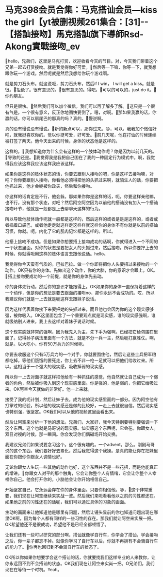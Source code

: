 # 马克398会员合集：马克搭讪会员—kiss the girl【yt被删视频261集合：[31]--【搭訕接吻】馬克搭訕旗下導師Rsd-Akong實戰接吻_ev

🎼hello，兄弟们，这里是马克打赏，欢迎收看今天的节目。对，今天我们带着这个兄弟一起去打赏接吻。就是我觉得你好可爱。🎼然后等一下嘛，你等一下，就我想跟你玩一个游戏。然后呢就是然后我想给你玩个游戏啊。

就是剪刀石头布。就这说呃，剪刀石头布，然后if I win， I will get a kiss。就是很。🎼拒绝了。很有意思的。🎼很有意思的。得吧。🎼可以的可以的，just do it。🎼你约朋友。

但只是很快。🎼然后我们可以加个微信，我们可以再了解多了解。🎼这只是一个很有气是，一个很有意义，反正你地图快要倒了。嗯，对啊。🎼那如果我赢的话，你赢的话，你可以扇尾巴的那真的吗？真的。🎼慢说啊。

真的没有慢说没有慢说。🎼新的新点可以，那你过来。😊，可以，我我加个微信好吧，就我挺喜欢你的。觉以你挺可爱，好可爱。🎼前几天呢，他在打讪的时候连续被打签了两天。他今天出来的时候，身体的状态他是这样的。

这样的。🎼我想知道你为什么会有这样的一个肢体动作呢？你是因为以前几天的。🎼导致的还是。🎼我觉得我是我把自己困在了我的一种固定行为模式中。啊，我觉得我应该这样我应该这样我应该这样。

如果你是这样的肢体状态的话，你要去跟别人接吻的吧，你是这样去接吻嘛，对吧？你你要跟别人接吻，你看他必须得把他的头抓过来啊，就陌生人的话，你要把他抓过来，他才会呃被你政夫，然后和你接吻。

你这样的话肯定是不行，他会躲。那如果你你是这样的话，呃，你要这样亲他嘛，也不行，没有那个状态，对吧？然后阿空阿空因为以前他的搭讪没有加入一个搭讪接吻环节，他就是一般都是上去聊聊天这样的行为。

所以导致他肢体动作呃就一般都是这样的，然后这样的或者是是是这样的，或者或者插着口袋巴，或者他走走就这样走这样样就这样你的身体不有你就是以前的搭讪习惯，你就。呃，内化了它的肌肉记忆都是这样的。所以。

他搭上接吻不成功。但是如果你想要搭上接吻成功的话啊，你就得进入一个不同的一个状态里面。对你的状态是要把女人的头抓过来，然后接吻。所以你要拧上去的时候，你就得呃用这样的肢体语言去跟他说话。hello。

我觉得你今天蛮有气质的。巴拉巴拉。做一个你即将把你人头要招过来接吻的一个动作。OK只有你的身体。先做出这个动作，你的大脑，你的意识才会跟上。OK。🎼搭上接吻要成功的一个前提，就是你的身体先去动。

你的身体先行动，然后你的意识才能跟得上。OK如果你的身体一直保持着这样的一个动作，但是你的想法是要去跟面的接吻no，那你永远不会成功的。哎，所以我建议你们就是一上去就是呃这样去跟妹子说话。

因为这样代表着你接下来要把她的头抓过来，而且他也会因为你的这个现实感够强，被你吸入。OK这里面包含了一个重要观点就是现实感，谁的现实感强啊，谁就吸纳别人进来，我上去这样对着妹子说话时候。

这个现实感就非常的强啊，因为我先入为主，先下手为强啊。已经把它给包围在里面了。记得孙子病法里面有一个方法，就是不分一兵一主，然后呃打赢胜仗。啊，就是。以大吃小，你有50万兵力的时候呃。

你要去收服这个只有5万兵力的一个对手，你就要围住他，然后让这些士兵把军粮都吃掉，等他们饿饿的要死走，你上去不非一枪一足就可以把他们给收过来。所以。这相当于一个强大的现实感，吸收掉弱的现实感。

所以你一上去对面子就这样把他给有一种抓住的感觉，他自然就让自己成为一个弱者的角色，然后被你吸入到这个现实感里面。你是强的，他是弱的，你把它给吸过来。OK阿空今天就做的非常好。他一上来就。

接受了我的呃计划，然后让妹子去。成为他的现实感里面的一部分。因为阿空他有打掌过的经验，所以他的现实感还是做的比较好，一走上去就很自信。然后现实感也特别强，很坚定。OK我们可以从他的视频这里面看出来。

然后让阿空来分析一下他的想法。兄弟们，大家好，我今天特别要特别要强调一下这个东西。这个也就是马哥说的现实感。仙实感这个东西呢，它会在。你跟女人。双目对视的时候，那一瞬间。你会发现你们俩磁场开始交换。

我建议兄弟们如果说要念习这个。这个很有趣的。一个advent。那么。刚刚马哥说的这个东西。我们要好好去累化，然后我觉得这个我操。是真的能让你在把妹里面在你跟你你跟女人调情也好。

无论你跟女人生玩一些其他的动作也好，这个东西并不是一些花招，而是他能真正的增进。🎼你跟女人对平的那个触角，它会让你整个人有情绪，它会让你整个人幸福你自己。他会打开你的。小脑他会让你开始相信自己。

开始坚定自己，它永远会存在你的身体里面。只要你相信他。😡，🎼这个非常重要，我们现在让阿空继续来实战一波。然后我们来呃看看他以之前的习性都还在。如果他之前的习性还在的话呢，我们可以通过具体的习象的画面。

生动的画面来让他知道他是哪里有问题，然后让镜头显前的你也知道问题出现在哪里OK啊，因为每个人都有同样的一些习性的存在。那我们就让阿空来实展一把。OK希望他还不是很成功，希望他不是已经全都顿悟了。

让我们还有一些可以研究的部分啊，搭讪就像学自行车，你学会了搭讪，学会接吻之后，你一辈子都忘不掉。就像你学习了自行车以后，你就不再拥有不会骑自行车的能力了。🎼你再也回归到不会骑自行车的状态了。

OK所以你如果你想要学会这个搭讪的话，你就要找我们这样专业的人来教你，让你永远回不到不会搭讪的状态。OK我们现在让阿空来实尚一把。O兄弟们。我们现在在等待一个时机。Yeah。


